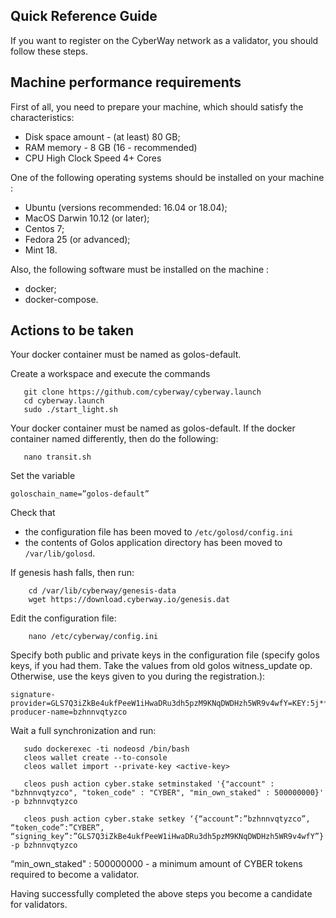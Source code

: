 
## Quick Reference Guide

If you want to register on the CyberWay network as a validator, you should follow these steps.

## Machine performance requirements

First of all, you need to prepare your machine, which should satisfy the characteristics:
  * Disk space amount - (at least) 80 GB;
  * RAM memory - 8 GB (16 - recommended)
  * CPU High Clock Speed 4+ Cores  


One of the following operating systems should be installed on your machine :
  * Ubuntu (versions recommended: 16.04 or 18.04);
  * MacOS Darwin 10.12 (or later);
  * Centos 7;
  * Fedora 25 (or advanced);
  * Mint 18.


Also, the following software must be installed on the machine :
  * docker;
  * docker-compose.  

## Actions to be taken
Your docker container must be named as golos-default.  

Create a workspace and execute the commands  
```
   git clone https://github.com/cyberway/cyberway.launch
   cd cyberway.launch
   sudo ./start_light.sh
```
Your docker container must be named as golos-default. If the docker container named differently, then do the following:  
```
   nano transit.sh
```
Set the variable 
```
goloschain_name=”golos-default”
```
Check that  
  * the configuration file has been moved to `/etc/golosd/config.ini` 
  * the contents of Golos application directory has been moved to `/var/lib/golosd`.

If genesis hash falls, then run:  
```
    cd /var/lib/cyberway/genesis-data
    wget https://download.cyberway.io/genesis.dat
```

Edit the configuration file:  
```
    nano /etc/cyberway/config.ini
```  

Specify both public and private keys in the configuration file (specify golos keys, if you had them. Take the values from old golos witness_update op. Otherwise, use the keys given to you during the registration.):  
```
signature-provider=GLS7Q3iZkBe4ukfPeeW1iHwaDRu3dh5pzM9KNqDWDHzh5WR9v4wfY=KEY:5j****
producer-name=bzhnnvqtyzco
```  

Wait a full synchronization and run:  
```
   sudo dockerexec -ti nodeosd /bin/bash
   cleos wallet create --to-console
   cleos wallet import --private-key <active-key>

   cleos push action cyber.stake setminstaked '{"account" : "bzhnnvqtyzco", "token_code" : "CYBER", "min_own_staked" : 500000000}' -p bzhnnvqtyzco

   cleos push action cyber.stake setkey ‘{“account”:”bzhnnvqtyzco”, “token_code”:”CYBER”, “signing_key”:”GLS7Q3iZkBe4ukfPeeW1iHwaDRu3dh5pzM9KNqDWDHzh5WR9v4wfY”}’ -p bzhnnvqtyzco 

```   
“min_own_staked" : 500000000  - a minimum amount of CYBER tokens required to become a validator.  

Нaving successfully completed the above steps you become a candidate for validators.